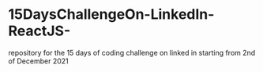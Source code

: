 # 15DaysChallengeOn-LinkedIn-ReactJS-
repository for the 15 days of coding challenge on linked in starting from 2nd of December 2021
